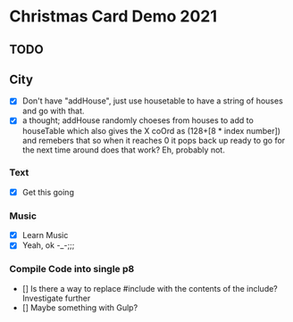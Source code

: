# Christmas Card Demo 2021

## TODO
## City
- [x] Don't have "addHouse", just use housetable to have a string of houses and go with that.
- [x] a thought; addHouse randomly choeses from houses to add to houseTable which also gives the X 
        coOrd as (128+[8 * index number]) and remebers that so when it reaches 0 it pops back up ready 
        to go for the next time around does that work? Eh, probably not.

### Text
- [x] Get this going 

### Music
- [x] Learn Music
- [x] Yeah, ok -_-;;;

### Compile Code into single p8
- [] Is there a way to replace #include with the contents of the include? Investigate further
- [] Maybe something with Gulp?